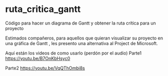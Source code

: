 # ruta_critica_gantt
Código para hacer un diagrama de Gantt y obtener la ruta crítica para un proyecto


Estimados compañeros, para aquellos que quieran visualizar su proyecto en  una gráfica de Gantt , les presento una alternativa al Project de Microsoft.

Aquí están los videos de como usarlo (perdón por el audio)
Parte1
https://youtu.be/B7OnKbHsyc0

Parte2
https://youtu.be/VqQThOmbi8s



